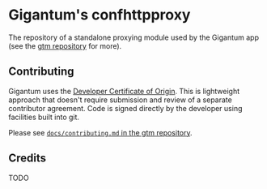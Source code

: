 # Gigantum's confhttpproxy

The repository of a standalone proxying module used by the Gigantum app (see
the [gtm repository](https://github.com/gigantum/gtm) for more).

## Contributing

Gigantum uses the [Developer Certificate of Origin](https://developercertificate.org/). 
This is lightweight approach that doesn't require submission and review of a
separate contributor agreement.  Code is signed directly by the developer using
facilities built into git.

Please see [`docs/contributing.md` in the gtm
repository](https://github.com/gigantum/gtm/tree/integration/docs/contributing.md).

## Credits

TODO
